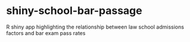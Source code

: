 # shiny-school-bar-passage
R shiny app highlighting the relationship between law school admissions factors and bar exam pass rates
